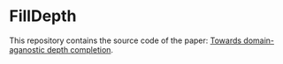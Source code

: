 # FillDepth

This repository contains the source code of the paper: [Towards domain-aganostic depth completion](https://arxiv.org/abs/2207.14466).
